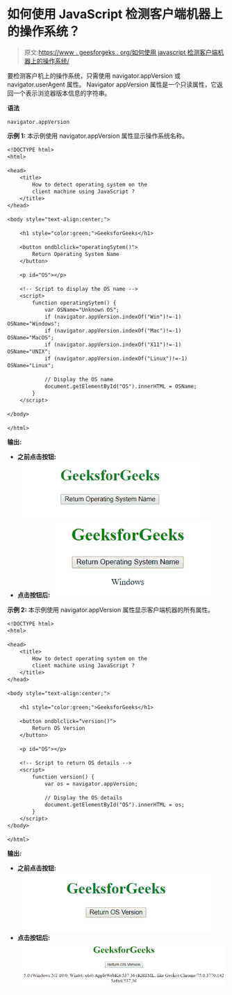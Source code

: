 # 如何使用 JavaScript 检测客户端机器上的操作系统？

> 原文:[https://www . geesforgeks . org/如何使用 javascript 检测客户端机器上的操作系统/](https://www.geeksforgeeks.org/how-to-detect-operating-system-on-the-client-machine-using-javascript/)

要检测客户机上的操作系统，只需使用 navigator.appVersion 或 navigator.userAgent 属性。
Navigator appVersion 属性是一个只读属性，它返回一个表示浏览器版本信息的字符串。

**语法**

```
navigator.appVersion
```

**示例 1:** 本示例使用 navigator.appVersion 属性显示操作系统名称。

```
<!DOCTYPE html> 
<html> 

<head> 
    <title>
        How to detect operating system on the
        client machine using JavaScript ?
    </title>
</head> 

<body style="text-align:center;"> 

    <h1 style="color:green;">GeeksforGeeks</h1> 

    <button ondblclick="operatingSytem()"> 
        Return Operating System Name 
    </button> 

    <p id="OS"></p> 

    <!-- Script to display the OS name -->
    <script> 
        function operatingSytem() { 
            var OSName="Unknown OS";
            if (navigator.appVersion.indexOf("Win")!=-1) OSName="Windows";
            if (navigator.appVersion.indexOf("Mac")!=-1) OSName="MacOS";
            if (navigator.appVersion.indexOf("X11")!=-1) OSName="UNIX";
            if (navigator.appVersion.indexOf("Linux")!=-1) OSName="Linux";

            // Display the OS name
            document.getElementById("OS").innerHTML = OSName;
        } 
    </script> 

</body> 

</html>
```

**输出:**

*   **之前点击按钮:**
    ![](img/5f4f4d3f0b83a17fdb59dd552366db8e.png)
*   **点击按钮后:**
    ![](img/b395b1b83dcb5eca9d380471e5a1a076.png)

**示例 2:** 本示例使用 navigator.appVersion 属性显示客户端机器的所有属性。

```
<!DOCTYPE html> 
<html> 

<head> 
    <title>
        How to detect operating system on the
        client machine using JavaScript ?
    </title>
</head> 

<body style="text-align:center;"> 

    <h1 style="color:green;">GeeksforGeeks</h1>

    <button ondblclick="version()"> 
        Return OS Version 
    </button> 

    <p id="OS"></p> 

    <!-- Script to return OS details -->
    <script> 
        function version() { 
            var os = navigator.appVersion; 

            // Display the OS details
            document.getElementById("OS").innerHTML = os; 
        } 
    </script> 
</body> 

</html>                 
```

**输出:**

*   **之前点击按钮:**
    ![](img/ef9d5e4542619ab0d901cee440cab932.png)
*   **点击按钮后:**
    ![](img/f40d3110e9948f42871727d35bb39395.png)